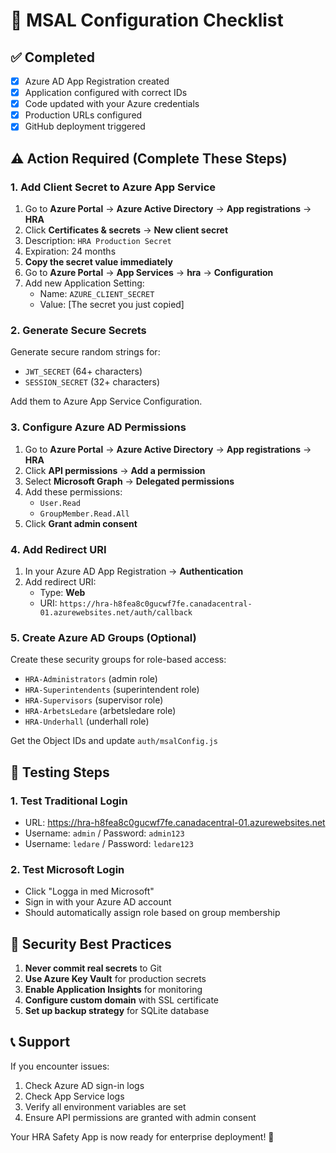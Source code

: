 # 🚀 MSAL Configuration Checklist

## ✅ Completed
- [x] Azure AD App Registration created
- [x] Application configured with correct IDs
- [x] Code updated with your Azure credentials
- [x] Production URLs configured
- [x] GitHub deployment triggered

## ⚠️ Action Required (Complete These Steps)

### 1. Add Client Secret to Azure App Service
1. Go to **Azure Portal** → **Azure Active Directory** → **App registrations** → **HRA**
2. Click **Certificates & secrets** → **New client secret**
3. Description: `HRA Production Secret`
4. Expiration: 24 months
5. **Copy the secret value immediately**
6. Go to **Azure Portal** → **App Services** → **hra** → **Configuration**
7. Add new Application Setting:
   - Name: `AZURE_CLIENT_SECRET`
   - Value: [The secret you just copied]

### 2. Generate Secure Secrets
Generate secure random strings for:
- `JWT_SECRET` (64+ characters)
- `SESSION_SECRET` (32+ characters)

Add them to Azure App Service Configuration.

### 3. Configure Azure AD Permissions
1. Go to **Azure Portal** → **Azure Active Directory** → **App registrations** → **HRA**
2. Click **API permissions** → **Add a permission**
3. Select **Microsoft Graph** → **Delegated permissions**
4. Add these permissions:
   - `User.Read`
   - `GroupMember.Read.All`
5. Click **Grant admin consent**

### 4. Add Redirect URI
1. In your Azure AD App Registration → **Authentication**
2. Add redirect URI:
   - Type: **Web**
   - URI: `https://hra-h8fea8c0gucwf7fe.canadacentral-01.azurewebsites.net/auth/callback`

### 5. Create Azure AD Groups (Optional)
Create these security groups for role-based access:
- `HRA-Administrators` (admin role)
- `HRA-Superintendents` (superintendent role)
- `HRA-Supervisors` (supervisor role)
- `HRA-ArbetsLedare` (arbetsledare role)
- `HRA-Underhall` (underhall role)

Get the Object IDs and update `auth/msalConfig.js`

## 🎯 Testing Steps

### 1. Test Traditional Login
- URL: https://hra-h8fea8c0gucwf7fe.canadacentral-01.azurewebsites.net
- Username: `admin` / Password: `admin123`
- Username: `ledare` / Password: `ledare123`

### 2. Test Microsoft Login
- Click "Logga in med Microsoft"
- Sign in with your Azure AD account
- Should automatically assign role based on group membership

## 🔐 Security Best Practices

1. **Never commit real secrets** to Git
2. **Use Azure Key Vault** for production secrets
3. **Enable Application Insights** for monitoring
4. **Configure custom domain** with SSL certificate
5. **Set up backup strategy** for SQLite database

## 📞 Support
If you encounter issues:
1. Check Azure AD sign-in logs
2. Check App Service logs
3. Verify all environment variables are set
4. Ensure API permissions are granted with admin consent

Your HRA Safety App is now ready for enterprise deployment! 🎉